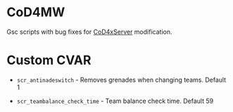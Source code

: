 # CoD4MW

Gsc scripts with bug fixes for [CoD4xServer](https://github.com/callofduty4x/CoD4x_Server) modification.

# Custom CVAR

- ```scr_antinadeswitch``` - Removes grenades when changing teams. Default 1

- ```scr_teambalance_check_time``` - Team balance check time. Default 59 